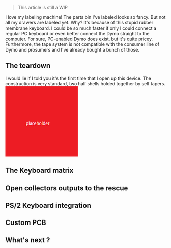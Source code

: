 > This article is still a WIP

I love my labeling machine! The parts bin I've labeled looks so fancy. But not all my drawers are labeled yet. Why? It's because of this stupid rubber membrane keyboard. I could be so much faster if only I could connect a regular PC keyboard or even better connect the Dymo straight to the computer.
For sure, PC-enabled Dymo does exist, but it's quite pricey.
Furthermore, the tape system is not compatible with the consumer line of Dymo and prosumers and I've already bought a bunch of those.

## The teardown
I would lie if I told you it's the first time that I open up this device.
The construction is very standard, two half shells holded together by self tapers.
![The backside of the Dymo](placeholder.png)

## The Keyboard matrix

## Open collectors outputs to the rescue

## PS/2 Keyboard integration

## Custom PCB

## What's next ?
